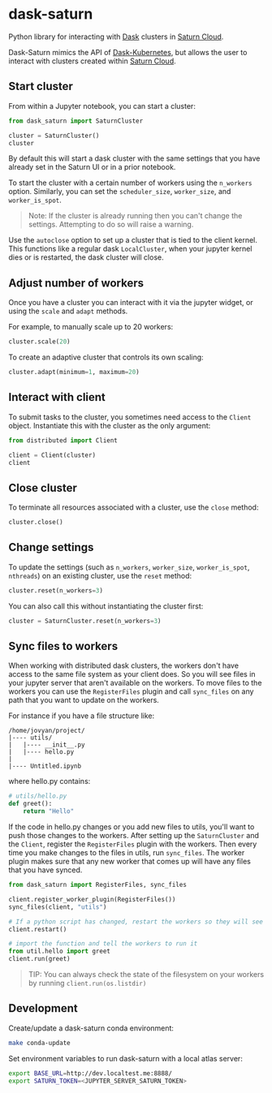# dask-saturn
Python library for interacting with [Dask](https://dask.org/) clusters in
[Saturn Cloud](https://www.saturncloud.io/).

Dask-Saturn mimics the API of
[Dask-Kubernetes](https://github.com/dask/dask-kubernetes), but allows the user
to interact with clusters created within
[Saturn Cloud](https://www.saturncloud.io/).

## Start cluster
From within a Jupyter notebook, you can start a cluster:

```python
from dask_saturn import SaturnCluster

cluster = SaturnCluster()
cluster
```

By default this will start a dask cluster with the same settings that you have
already set in the Saturn UI or in a prior notebook.

To start the cluster with a certain number of workers using the `n_workers`
option. Similarly, you can set the `scheduler_size`, `worker_size`, and `worker_is_spot`.

> Note: If the cluster is already running then you can't change the settings.
> Attempting to do so will raise a warning.

Use the `autoclose` option to set up a cluster that is tied to the client
kernel. This functions like a regular dask `LocalCluster`, when your jupyter
kernel dies or is restarted, the dask cluster will close.

## Adjust number of workers
Once you have a cluster you can interact with it via the jupyter
widget, or using the `scale` and `adapt` methods.

For example, to manually scale up to 20 workers:

```python
cluster.scale(20)
```

To create an adaptive cluster that controls its own scaling:

```python
cluster.adapt(minimum=1, maximum=20)
```

## Interact with client
To submit tasks to the cluster, you sometimes need access to the
`Client` object. Instantiate this with the cluster as the only argument:

```python
from distributed import Client

client = Client(cluster)
client
```

## Close cluster

To terminate all resources associated with a cluster, use the
`close` method:

```python
cluster.close()
```

## Change settings

To update the settings (such as `n_workers`, `worker_size`, `worker_is_spot`, `nthreads`) on an existing cluster, use the `reset` method:

```python
cluster.reset(n_workers=3)
```

You can also call this without instantiating the cluster first:

```python
cluster = SaturnCluster.reset(n_workers=3)
```

## Sync files to workers

When working with distributed dask clusters, the workers don't have access to the same file system as your client does. So you will see files in your jupyter server that aren't available on the workers. To move files to the workers you can use the `RegisterFiles` plugin and call `sync_files` on any path that you want to update on the workers.

For instance if you have a file structure like:
```
/home/jovyan/project/
|---- utils/
|   |---- __init__.py
|   |---- hello.py
|
|---- Untitled.ipynb
```

where hello.py contains:

```python
# utils/hello.py
def greet():
    return "Hello"
```

If the code in hello.py changes or you add new files to utils, you'll want to push those changes to the workers. After setting up the `SaturnCluster` and the `Client`, register the `RegisterFiles` plugin with the workers. Then every time you make changes to the files in utils, run `sync_files`. The worker plugin makes sure that any new worker that comes up will have any files that you have synced.

```python
from dask_saturn import RegisterFiles, sync_files

client.register_worker_plugin(RegisterFiles())
sync_files(client, "utils")

# If a python script has changed, restart the workers so they will see the changes
client.restart()

# import the function and tell the workers to run it
from util.hello import greet
client.run(greet)
```

> TIP: You can always check the state of the filesystem on your workers by running `client.run(os.listdir)`

## Development

Create/update a dask-saturn conda environment:

```sh
make conda-update
```

Set environment variables to run dask-saturn with a local atlas server:

```sh
export BASE_URL=http://dev.localtest.me:8888/
export SATURN_TOKEN=<JUPYTER_SERVER_SATURN_TOKEN>
```
